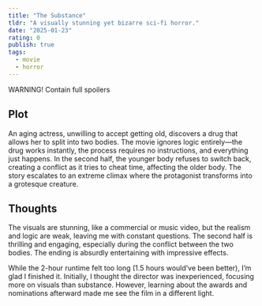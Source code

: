 ```yaml
---
title: "The Substance"
tldr: "A visually stunning yet bizarre sci-fi horror."
date: "2025-01-23"
rating: 0
publish: true
tags:
  - movie
  - horror
---
```


WARNING! Contain full spoilers

## Plot

An aging actress, unwilling to accept getting old, discovers a drug that allows her to split into two bodies. The movie ignores logic entirely—the drug works instantly, the process requires no instructions, and everything just happens. In the second half, the younger body refuses to switch back, creating a conflict as it tries to cheat time, affecting the older body. The story escalates to an extreme climax where the protagonist transforms into a grotesque creature.

## Thoughts

The visuals are stunning, like a commercial or music video, but the realism and logic are weak, leaving me with constant questions. The second half is thrilling and engaging, especially during the conflict between the two bodies. The ending is absurdly entertaining with impressive effects.

While the 2-hour runtime felt too long (1.5 hours would’ve been better), I’m glad I finished it. Initially, I thought the director was inexperienced, focusing more on visuals than substance. However, learning about the awards and nominations afterward made me see the film in a different light.
